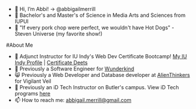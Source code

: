 - 👋 Hi, I’m Abbi! -> @abbigailmerrill 
- 👀 Bachelor's and  Master's of Science in Media Arts and Sciences from IUPUI
- 💞️ "If every pork chop were perfect, we wouldn't have Hot Dogs" - Steven Universe (my favorite show!)

#About Me
- 📑 Adjunct Instructor for IU Indy's Web Dev Certificate Bootcamp! [My IU Indy Profile](https://luddy.iupui.edu/contact/profile/abbigail-merrill) | [Certificate Deets](https://luddy.iupui.edu/degrees/certificates/development.html)
- 🌱 Previously a Software Engineer for [Wunderkind](https://www.wunderkind.co/)
- 😸 Previously a Web Developer and Database developer at [AlienThinkers](http://www.alienthinkers.com/creative-team.html) for Vigilant Veil
- 🏫 Previously an iD Tech Instructor on Butler's campus. View iD Tech programs [here](https://www.idtech.com/)
- 📫 How to reach me: abbigail.merrill@gmail.com
